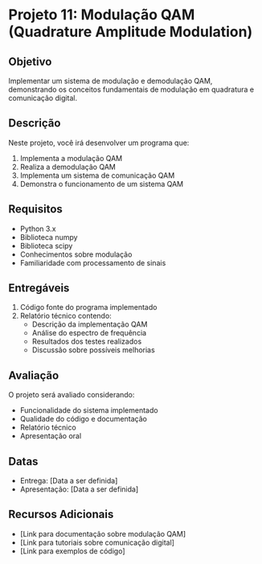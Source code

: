 # Projeto 11: Modulação QAM (Quadrature Amplitude Modulation)

## Objetivo

Implementar um sistema de modulação e demodulação QAM, demonstrando os conceitos fundamentais de modulação em quadratura e comunicação digital.

## Descrição

Neste projeto, você irá desenvolver um programa que:

1. Implementa a modulação QAM
2. Realiza a demodulação QAM
3. Implementa um sistema de comunicação QAM
4. Demonstra o funcionamento de um sistema QAM

## Requisitos

- Python 3.x
- Biblioteca numpy
- Biblioteca scipy
- Conhecimentos sobre modulação
- Familiaridade com processamento de sinais

## Entregáveis

1. Código fonte do programa implementado
2. Relatório técnico contendo:
   - Descrição da implementação QAM
   - Análise do espectro de frequência
   - Resultados dos testes realizados
   - Discussão sobre possíveis melhorias

## Avaliação

O projeto será avaliado considerando:

- Funcionalidade do sistema implementado
- Qualidade do código e documentação
- Relatório técnico
- Apresentação oral

## Datas

- Entrega: [Data a ser definida]
- Apresentação: [Data a ser definida]

## Recursos Adicionais

- [Link para documentação sobre modulação QAM]
- [Link para tutoriais sobre comunicação digital]
- [Link para exemplos de código] 